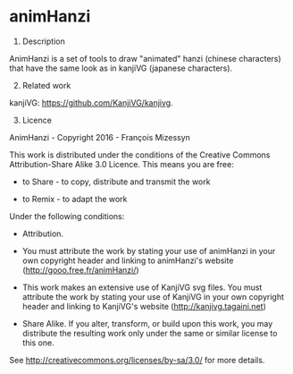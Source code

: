 # animHanzi

1) Description

AnimHanzi is a set of tools to draw "animated" hanzi (chinese characters) that have the same look as in kanjiVG (japanese characters).

2) Related work

kanjiVG:  https://github.com/KanjiVG/kanjivg.

3) Licence

AnimHanzi - Copyright 2016 - François Mizessyn

This work is distributed under the conditions of the Creative Commons Attribution-Share Alike 3.0 Licence. This means you are free:

* to Share - to copy, distribute and transmit the work

* to Remix - to adapt the work

Under the following conditions:

* Attribution.

- You must attribute the work by stating your use of animHanzi in your own copyright header and linking to animHanzi's website (http://gooo.free.fr/animHanzi/)

- This work makes an extensive use of KanjiVG svg files. You must attribute the work by stating your use of KanjiVG in your own copyright header and linking to KanjiVG's website (http://kanjivg.tagaini.net)

* Share Alike. If you alter, transform, or build upon this work, you may distribute the resulting work only under the same or similar license to this one.

See http://creativecommons.org/licenses/by-sa/3.0/ for more details.
